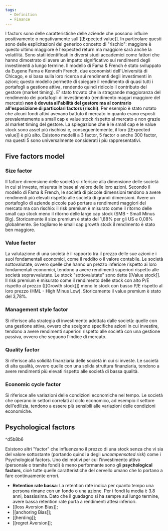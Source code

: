 ```yaml
---
tags:
  - Definition
  - Finance
---
```

I factors sono delle caratteristiche delle aziende che possono influire positivamente o negativamente sull'[[Expected value]].
In particolare questi sono delle esplicitazioni del generico concetto di "rischio": maggiore è questo ultimo maggiore è l'expected return ma maggiore sarà anche la volatilità.
Sono stati identificati in diversi studi accademici come fattori che hanno dimostrato di avere un impatto significativo sui rendimenti degli investimenti a lungo termine.
Il modello di Fama & French è stato sviluppato da Eugene Fama e Kenneth French, due economisti dell'Università di Chicago, e si basa sulla loro ricerca sui rendimenti degli investimenti in azioni; questo modello permette di spiegare il rendimento di quasi tutti i portafogli a gestione attiva, rendendo quindi ridicolo il contributo del gestore (market timing).
E' stato trovato che la stragrande maggioranza del rendimento dei portafogli di investimento (rendimento magari maggiore del mercato) **non è dovuta all'abilità del gestore ma al contrario all'esposizione di particolari factors (rischi)**.
Per esempio è stato notato che alcuni fondi attivi avevano battuto il mercato in quanto erano esposti prevalentemente a small cap e value stock rispetto al mercato e non grazie al market timing del gestore.
La spiegazione che è le small cap e le value stock sono asset più rischiosi e, conseguentemente, il loro [[Expected value]] è più alto.
Esistono modelli a 3 factor, 5 factor o anche 300 factor, ma questi 5 sono universalmente considerati i più rappresentativi. 
## Five factors model
### Size factor
Il fattore dimensione delle società si riferisce alla dimensione delle società in cui si investe, misurata in base al valore delle loro azioni.
Secondo il modello di Fama & French, le società di piccole dimensioni tendono a avere rendimenti più elevati rispetto alle società di grandi dimensioni.
Avere un portafoglio di aziende piccole può portare a rendimenti maggiori del mercato ma con rischio: il risk premium è misurato come il ritorno delle small cap stock meno il ritorno delle large cap stock (SMB - Small Minus Big).
Storicamente il size premium è stato del 1,88% per gli US e 0,08% globalmente. Se togliamo le small cap growth stock il rendimento è stato ben maggiore. 
### Value factor
La valutazione di una società è il rapporto tra il prezzo delle sue azioni e i suoi fondamentali economici, come il reddito o il valore contabile. Le società sottovalutate, ovvero quelle che hanno un prezzo inferiore rispetto ai loro fondamentali economici, tendono a avere rendimenti superiori rispetto alle società sopravvalutate.
Le stock "sottovalutate" sono dette [[Value stock]].
Il risk premium è misurato come  il rendimento delle stock con alto P/E rispetto al prezzo ([[Growth stock]]) meno le stock con basso P/E rispetto al loro prezzo (HML - High Minus Low).
Storicamente il value premium è stato del 3,78%.
### Management style factor
Si riferisce alla strategia di investimento adottata dalle società: quelle con una gestione attiva, ovvero che scelgono specifiche azioni in cui investire, tendono a avere rendimenti superiori rispetto alle società con una gestione passiva, ovvero che seguono l'indice di mercato.
### Quality factor
Si riferisce alla solidità finanziaria delle società in cui si investe. Le società di alta qualità, ovvero quelle con una solida struttura finanziaria, tendono a avere rendimenti più elevati rispetto alle società di bassa qualità.
### Economic cycle factor
Si riferisce alle variazioni delle condizioni economiche nel tempo. Le società che operano in settori correlati al ciclo economico, ad esempio il settore dell'edilizia, tendono a essere più sensibili alle variazioni delle condizioni economiche.

## Psychological factors

^d5b8b6

Esistono altri "factor" che influenzano il prezzo di una stock senza che vi sia del valore sottostante (portando quindi a degli *uncompensated risk*) come i Psychological factors.
Uno dei motivi per cui l'investimento attivo (personale o tramite fondi) è meno performante sono gli **psychological factors**, cioè tutte quelle caratteristiche del cervello umano che lo portano a fare continuamente errori.
* **Retention rate bassa**: La retention rate indica per quanto tempo una persona rimane con un fondo o una azione. Per i fondi la media è 3.8 anni, bassissima. Dato che il guadagno si ha sempre sul lungo termine, avere bassa retention rate porta a rendimenti attesi inferiori.
* [[loss Aversion Bias]];
* [[anchoring Bias]];
* [[herding]];
* [[regret Aversion]];